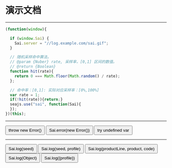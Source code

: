 # 演示文档

---

<style>
button{
  padding: 5px 8px;
  cursor:pointer;
}
</style>

<script type="text/javascript" src="../seer-sai.js?nowrap"></script>
<script type="text/javascript" src="../seer-jsniffer.js?nowrap"></script>


````javascript
(function(window){

  if (window.Sai) {
    Sai.server = "//log.example.com/sai.gif";
  }

  // 随机采样命中算法。
  // @param {Nuber} rate, 采样率，[0,1] 区间的数值。
  // @return {Boolean}
  function hit(rate){
    return 0 === Math.floor(Math.random() / rate);
  };

  // 命中率：[0,1]: 实际对应采样率：[0%,100%]
  var rate = 1;
  if(!hit(rate)){return;}
  seajs.use("sai", function(Sai){
  });
})(this);
````

----

<script type="text/javascript" onerror="window.Sai && Sai.lost && Sai.lost(this.src)" src="http://example.com/404.js"></script>

<button type="button" id="btn-ex1">throw new Error()</button>
<button type="button" id="btn-ex2">Sai.error(new Error())</button>
<button type="button" id="btn-ex3">try undefined var</button>

----

<button type="button" id="btn3">Sai.log(seed)</button>
<button type="button" id="btn4">Sai.log(seed, profile)</button>
<button type="button" id="btn5">Sai.log(productLine, product, code)</button>
<button type="button" id="btn6">Sai.log(Object)</button>
<button type="button" id="btn7">Sai.log({profile})</button>

<script type="text/javascript">
seajs.on("error", function(module){
  window.Sai && Sai.lost && Sai.lost(module.uri);
});
seajs.use("http://www.example.com/404");

seajs.use(["jquery", "../sai"], function($, Sai){
  $("#btn-ex1").click(function(clickEx1){
    throw new Error("throw new error message.");
  });
  $("#btn-ex2").click(function(clickEx2){
    Sai.error(new Error("log new error message."));
  });
  $("#btn-ex3").click(function(clickEx3){
    function a2(a2,a21,a22){
    try{
      notDefined();
    }catch(ex){
      Sai.error(ex);
    }
    }
    function a1(a1){
        a2(2);
    }
    a1(1);
  });
  $("#btn3").click(function(){
    Sai.log("test-seed");
  });
  $("#btn4").click(function(){
    Sai.log("test-seed", "test-profile");
  });
  $("#btn5").click(function(){
    Sai.log("productLine", "product", "code");
  });
  $("#btn6").click(function(){
    Sai.log({
      "userKey": 0,
      "key2": "2"
    });
  });
  $("#btn7").click(function(){
    Sai.log({
      "userKey": 0,
      "key2": "2",
      "profile": "user-profile"
    });
  });
});
</script>

